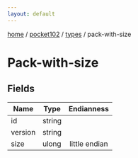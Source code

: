 ```yaml
---
layout: default
---
```


[home](/)  /  [pocket102](/protocol/pocket102)  /  [types](/protocol/pocket102/types)  /  pack-with-size

# Pack-with-size

## Fields

Name | Type | Endianness
---|---|:---:
id | string | 
version | string | 
size | ulong | little endian

